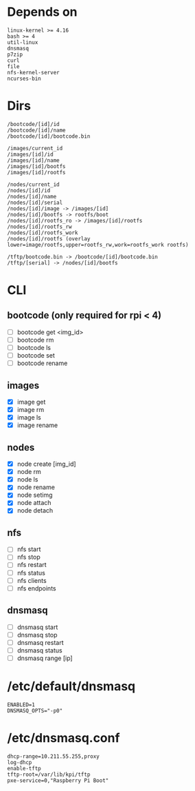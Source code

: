 # Depends on

```
linux-kernel >= 4.16
bash >= 4
util-linux
dnsmasq
p7zip
curl
file
nfs-kernel-server
ncurses-bin
```

# Dirs

```text
/bootcode/[id]/id
/bootcode/[id]/name
/bootcode/[id]/bootcode.bin

/images/current_id
/images/[id]/id
/images/[id]/name
/images/[id]/bootfs
/images/[id]/rootfs

/nodes/current_id
/nodes/[id]/id
/nodes/[id]/name
/nodes/[id]/serial
/nodes/[id]/image -> /images/[id]
/nodes/[id]/bootfs -> rootfs/boot
/nodes/[id]/rootfs_ro -> /images/[id]/rootfs
/nodes/[id]/rootfs_rw
/nodes/[id]/rootfs_work
/nodes/[id]/rootfs (overlay lower=image/rootfs,upper=rootfs_rw,work=rootfs_work rootfs)

/tftp/bootcode.bin -> /bootcode/[id]/bootcode.bin
/tftp/[serial] -> /nodes/[id]/bootfs
```

# CLI

## bootcode (only required for rpi < 4)

- [ ] bootcode get <id> <img_id>
- [ ] bootcode rm <id>
- [ ] bootcode ls
- [ ] bootcode set <id>
- [ ] bootcode rename <id> <name>

## images

- [x] image get <name> <url>
- [x] image rm <id>
- [x] image ls
- [x] image rename <id> <name>

## nodes

- [x] node create <name> [img_id]
- [x] node rm <id>
- [x] node ls
- [x] node rename <id> <name>
- [x] node setimg <id>
- [x] node attach <id> <serial>
- [x] node detach <id>

## nfs

- [ ] nfs start
- [ ] nfs stop
- [ ] nfs restart
- [ ] nfs status
- [ ] nfs clients
- [ ] nfs endpoints

## dnsmasq

- [ ] dnsmasq start
- [ ] dnsmasq stop
- [ ] dnsmasq restart
- [ ] dnsmasq status
- [ ] dnsmasq range [ip]

# /etc/default/dnsmasq

```
ENABLED=1
DNSMASQ_OPTS="-p0"
```

# /etc/dnsmasq.conf

```
dhcp-range=10.211.55.255,proxy
log-dhcp
enable-tftp
tftp-root=/var/lib/kpi/tftp
pxe-service=0,"Raspberry Pi Boot"
```
